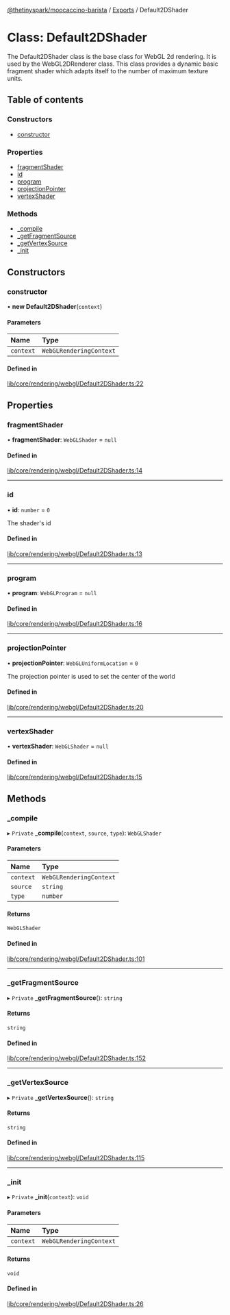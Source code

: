 [@thetinyspark/moocaccino-barista](../README.md) / [Exports](../modules.md) / Default2DShader

# Class: Default2DShader

The Default2DShader class is the base class for WebGL 2d rendering.
It is used by the WebGL2DRenderer class. This class provides a dynamic
basic fragment shader which adapts itself to the number of maximum
texture units.

## Table of contents

### Constructors

- [constructor](Default2DShader.md#constructor)

### Properties

- [fragmentShader](Default2DShader.md#fragmentshader)
- [id](Default2DShader.md#id)
- [program](Default2DShader.md#program)
- [projectionPointer](Default2DShader.md#projectionpointer)
- [vertexShader](Default2DShader.md#vertexshader)

### Methods

- [\_compile](Default2DShader.md#_compile)
- [\_getFragmentSource](Default2DShader.md#_getfragmentsource)
- [\_getVertexSource](Default2DShader.md#_getvertexsource)
- [\_init](Default2DShader.md#_init)

## Constructors

### constructor

• **new Default2DShader**(`context`)

#### Parameters

| Name | Type |
| :------ | :------ |
| `context` | `WebGLRenderingContext` |

#### Defined in

[lib/core/rendering/webgl/Default2DShader.ts:22](https://github.com/thetinyspark/barista/blob/f0ed0f6e/lib/core/rendering/webgl/Default2DShader.ts#L22)

## Properties

### fragmentShader

• **fragmentShader**: `WebGLShader` = `null`

#### Defined in

[lib/core/rendering/webgl/Default2DShader.ts:14](https://github.com/thetinyspark/barista/blob/f0ed0f6e/lib/core/rendering/webgl/Default2DShader.ts#L14)

___

### id

• **id**: `number` = `0`

The shader's id

#### Defined in

[lib/core/rendering/webgl/Default2DShader.ts:13](https://github.com/thetinyspark/barista/blob/f0ed0f6e/lib/core/rendering/webgl/Default2DShader.ts#L13)

___

### program

• **program**: `WebGLProgram` = `null`

#### Defined in

[lib/core/rendering/webgl/Default2DShader.ts:16](https://github.com/thetinyspark/barista/blob/f0ed0f6e/lib/core/rendering/webgl/Default2DShader.ts#L16)

___

### projectionPointer

• **projectionPointer**: `WebGLUniformLocation` = `0`

The projection pointer is used to set the center of the world

#### Defined in

[lib/core/rendering/webgl/Default2DShader.ts:20](https://github.com/thetinyspark/barista/blob/f0ed0f6e/lib/core/rendering/webgl/Default2DShader.ts#L20)

___

### vertexShader

• **vertexShader**: `WebGLShader` = `null`

#### Defined in

[lib/core/rendering/webgl/Default2DShader.ts:15](https://github.com/thetinyspark/barista/blob/f0ed0f6e/lib/core/rendering/webgl/Default2DShader.ts#L15)

## Methods

### \_compile

▸ `Private` **_compile**(`context`, `source`, `type`): `WebGLShader`

#### Parameters

| Name | Type |
| :------ | :------ |
| `context` | `WebGLRenderingContext` |
| `source` | `string` |
| `type` | `number` |

#### Returns

`WebGLShader`

#### Defined in

[lib/core/rendering/webgl/Default2DShader.ts:101](https://github.com/thetinyspark/barista/blob/f0ed0f6e/lib/core/rendering/webgl/Default2DShader.ts#L101)

___

### \_getFragmentSource

▸ `Private` **_getFragmentSource**(): `string`

#### Returns

`string`

#### Defined in

[lib/core/rendering/webgl/Default2DShader.ts:152](https://github.com/thetinyspark/barista/blob/f0ed0f6e/lib/core/rendering/webgl/Default2DShader.ts#L152)

___

### \_getVertexSource

▸ `Private` **_getVertexSource**(): `string`

#### Returns

`string`

#### Defined in

[lib/core/rendering/webgl/Default2DShader.ts:115](https://github.com/thetinyspark/barista/blob/f0ed0f6e/lib/core/rendering/webgl/Default2DShader.ts#L115)

___

### \_init

▸ `Private` **_init**(`context`): `void`

#### Parameters

| Name | Type |
| :------ | :------ |
| `context` | `WebGLRenderingContext` |

#### Returns

`void`

#### Defined in

[lib/core/rendering/webgl/Default2DShader.ts:26](https://github.com/thetinyspark/barista/blob/f0ed0f6e/lib/core/rendering/webgl/Default2DShader.ts#L26)
